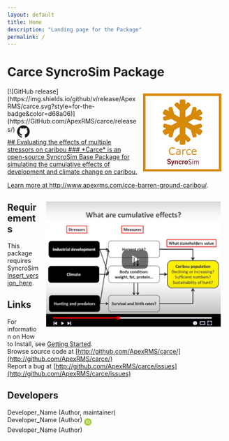 ```yaml
---
layout: default
title: Home
description: "Landing page for the Package"
permalink: /
---
```


# **Carce** SyncroSim Package
<img align="right" style="padding: 13px" width="180" src="assets/images/logo/carce-sticker.png">
[![GitHub release](https://img.shields.io/github/v/release/ApexRMS/carce.svg?style=for-the-badge&color=d68a06)](https://GitHub.com/ApexRMS/carce/releases/)    <a href="https://github.com/ApexRMS/carce"><img align="middle" style="padding: 1px" width="30" src="assets/images/logo/github-trans2.png">
<br>
## Evaluating the effects of multiple stressors on caribou
### *Carce* is an open-source SyncroSim Base Package for simulating the cumulative effects of development and climate change on caribou.


Learn more at http://www.apexrms.com/cce-barren-ground-caribou/.

<img align="right" style="padding: 15px" width="400" src="assets/images/video-screencap.png">

## Requirements

This package requires SyncroSim [Insert_version_here](https://syncrosim.com/download/).

## Links

For information on How to Install, see [Getting Started](https://apexrms.github.io/carce/getting_started.html).
<br>
Browse source code at
[http://github.com/ApexRMS/carce/](http://github.com/ApexRMS/carce/)
<br>
Report a bug at
[http://github.com/ApexRMS/carce/issues](http://github.com/ApexRMS/carce/issues)

## Developers

Developer_Name (Author, maintainer)
<br>
Developer_Name (Author) <a href="https://orcid.org/Enter_Your_Link_Here"><img align="middle" style="padding: 0.5px" width="17" src="assets/images/ORCID.png"></a>
<br>
Developer_Name (Author)
